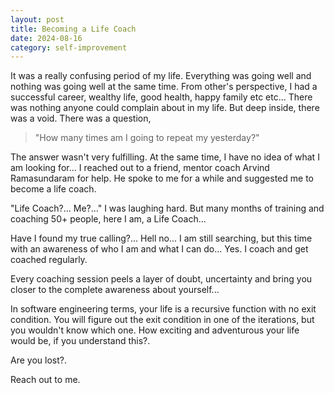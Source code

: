 ```yaml
---
layout: post
title: Becoming a Life Coach
date: 2024-08-16
category: self-improvement
---
```


It was a really confusing period of my life. Everything was going well and nothing was going well at the same time. From other's perspective, I had a successful career, wealthy life, good health, happy family etc etc... There was nothing anyone could complain about in my life. But deep inside, there was a void. There was a question,

> "How many times am I going to repeat my yesterday?"

The answer wasn't very fulfilling. At the same time, I have no idea of what I am looking for... I reached out to a friend, mentor coach Arvind Ramasundaram for help. He spoke to me for a while and suggested me to become a life coach.

"Life Coach?... Me?..." I was laughing hard. But many months of training and coaching 50+ people, here I am, a Life Coach...

Have I found my true calling?... Hell no... I am still searching, but this time with an awareness of who I am and what I can do... Yes. I coach and get coached regularly.

Every coaching session peels a layer of doubt, uncertainty and bring you closer to the complete awareness about yourself...

In software engineering terms, your life is a recursive function with no exit condition. You will figure out the exit condition in one of the iterations, but you wouldn't know which one. How exciting and adventurous your life would be, if you understand this?.

Are you lost?.

Reach out to me. 